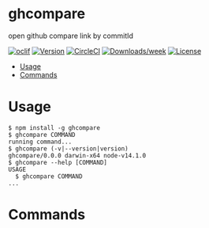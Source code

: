 ghcompare
=========

open github compare link by commitId

[![oclif](https://img.shields.io/badge/cli-oclif-brightgreen.svg)](https://oclif.io)
[![Version](https://img.shields.io/npm/v/ghcompare.svg)](https://npmjs.org/package/ghcompare)
[![CircleCI](https://circleci.com/gh/1coin178/ghcompare/tree/master.svg?style=shield)](https://circleci.com/gh/1coin178/ghcompare/tree/master)
[![Downloads/week](https://img.shields.io/npm/dw/ghcompare.svg)](https://npmjs.org/package/ghcompare)
[![License](https://img.shields.io/npm/l/ghcompare.svg)](https://github.com/1coin178/ghcompare/blob/master/package.json)

<!-- toc -->
* [Usage](#usage)
* [Commands](#commands)
<!-- tocstop -->
# Usage
<!-- usage -->
```sh-session
$ npm install -g ghcompare
$ ghcompare COMMAND
running command...
$ ghcompare (-v|--version|version)
ghcompare/0.0.0 darwin-x64 node-v14.1.0
$ ghcompare --help [COMMAND]
USAGE
  $ ghcompare COMMAND
...
```
<!-- usagestop -->
# Commands
<!-- commands -->

<!-- commandsstop -->

